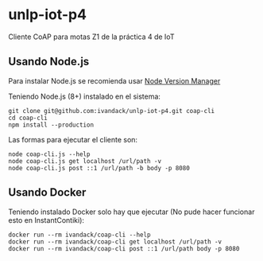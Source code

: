 # unlp-iot-p4
Cliente CoAP para motas Z1 de la práctica 4 de IoT

## Usando Node.js
Para instalar Node.js se recomienda usar [Node Version Manager](https://github.com/nvm-sh/nvm)

Teniendo Node.js (8+) instalado en el sistema: 

```
git clone git@github.com:ivandack/unlp-iot-p4.git coap-cli
cd coap-cli
npm install --production
```

Las formas para ejecutar el cliente son:

```
node coap-cli.js --help
node coap-cli.js get localhost /url/path -v
node coap-cli.js post ::1 /url/path -b body -p 8080
```

## Usando Docker
Teniendo instalado Docker solo hay que ejecutar (No pude hacer funcionar esto en InstantContiki):

```
docker run --rm ivandack/coap-cli --help
docker run --rm ivandack/coap-cli get localhost /url/path -v
docker run --rm ivandack/coap-cli post ::1 /url/path body -p 8080
```